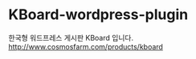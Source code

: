 KBoard-wordpress-plugin
=======================

한국형 워드프레스 게시판 KBoard 입니다.
http://www.cosmosfarm.com/products/kboard
